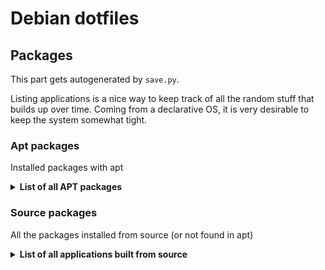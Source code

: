 # Debian dotfiles

## Packages

This part gets autogenerated by `save.py`.

Listing applications is a nice way to keep track of all the random stuff that builds up over time.
Coming from a declarative OS, it is very desirable to keep the system somewhat tight.

### Apt packages

Installed packages with apt

<details><summary><b>List of all APT packages</b></summary>

<!--BEGIN_APT_PACKAGES-->
| Package                   | Description                                                             | Installed  |
|---------------------------|-------------------------------------------------------------------------|------------|
| neofetch                  | Shows Linux System Information with Distribution Logo                   | 2025-06-28 |
| kitty                     | Fast-ish terminal, can display images. Have always used this Terminal   | 2025-06-28 |
| element-nightly           | Element: the future of secure communication (nightly unstable build)    | 2025-06-28 |
| git                       | Git version history/control                                             | 2025-06-28 |
| signal-desktop            | Private messaging from your desktop                                     | 2025-06-28 |
| krita                     | Drawing application, editing images. Alternative to GIMP                | 2025-06-28 |
| fish                      | Shell, alternative to zsh. Not POSIX compatible, but very fancy.        | 2025-06-28 |
| pkg-config                | Needed for some Rust stuff                                              | 2025-06-28 |
| libxkbcommon-dev          | Needed for compiling Pinnacle WM                                        | 2025-06-28 |
| protobuf-compiler         | Needed for compiling Pinnacle WM                                        | 2025-06-28 |
| libudev-dev               | Needed for compiling Pinnacle WM                                        | 2025-06-28 |
| libseat-dev               | Needed for compiling Pinnacle WM                                        | 2025-06-28 |
| libdisplay-info-dev       | Needed for compiling Pinnacle WM                                        | 2025-06-28 |
| libinput-dev              | Needed for compiling Pinnacle WM                                        | 2025-06-28 |
| libgbm-dev                | Needed for compiling Pinnacle WM                                        | 2025-06-28 |
| lua5.4                    | Needed for configuring Pinnacle config                                  | 2025-06-28 |
| luarocks                  | Needed for configuring Pinnacle config                                  | 2025-06-28 |
| just                      | Fancy alternative to make                                               | 2025-06-28 |
| emacs                     | Text editor, alternative to VIM                                         | 2025-06-28 |
| libnotify-bin             | Notify application                                                      | 2025-06-28 |
| sway                      | Sway WM, useful when needing some handy Wayland tools and apps          | 2025-06-28 |
| python3-setuptools        | -                                                                       | 2025-06-28 |
| mplayer                   | Needed for Anki sound                                                   | 2025-06-28 |
| kanshi                    | Dynamic output configuration for wayland                                | 2025-06-29 |
| autorandr                 | Automatically select a display configuration based on connected devices | 2025-06-29 |
| qalc                      | Fancy calculator that supports tons and tons of SI units                | 2025-06-29 |
| arandr                    | Useful tool to visualize multi-monitor setup                            | 2025-06-29 |
| wofi                      | Alternative to rofi, an application launcher tool                       | 2025-06-29 |
| dmenu                     | Also an application launcher tool                                       | 2025-06-29 |
| rofi                      | Application launcher tool, choose what you like I guess                 | 2025-06-29 |
| obs-studio                | OBS for video recording                                                 | 2025-06-29 |
| waybar                    | Bar for wayland                                                         | 2025-06-29 |
| hyprland                  | Hyprland, fancy trendy WM with animations and stuff                     | 2025-06-29 |
| dunst                     | A customizable and lightweight notification-daemon                      | 2025-06-29 |
| fnott                     | Keyboard driven notification daemon for Wayland                         | 2025-06-29 |
| btop                      | Fancy top TUI application                                               | 2025-06-29 |
| htop                      | Popular top TUI application                                             | 2025-06-29 |
| hyprpaper                 | Used to display my wallpaper                                            | 2025-06-29 |
| slurp                     | Select a region in a Wayland compositor                                 | 2025-06-29 |
| grim                      | Grab images from a Wayland compositor                                   | 2025-06-29 |
| wl-clipboard              | Nice tool to copy something to clipboard on wayland WMs                 | 2025-06-29 |
| cmake                     | Used for C and C++                                                      | 2025-06-30 |
| meson                     | Build automation tool                                                   | 2025-06-30 |
| cpio                      | Tool to create, extract, or copy files to and from archives             | 2025-06-30 |
| libgl1-mesa-dev           | Free implementation of the OpenGL API                                   | 2025-06-30 |
| swaylock                  | Application to lock the desktop                                         | 2025-06-30 |
| spotify-client            | Spotify streaming music client                                          | 2025-06-30 |
| playerctl                 | Handy tool to skip music tracks                                         | 2025-06-30 |
| rsync                     | Used for transferring files locally or over SSH                         | 2025-06-30 |
| python3-venv              | This is for `python3 -m venv .venv`                                     | 2025-06-30 |
| fonts-firacode            | I like this font                                                        | 2025-06-30 |
| waydroid                  | Android emulator                                                        | 2025-07-01 |
| tor                       | Anonymous proxy                                                         | 2025-07-02 |
| lz4                       | To handle lz4 compressed files                                          | 2025-07-02 |
| qutebrowser               | Browse the web with vim shortcuts                                       | 2025-07-03 |
| bsdmainutils              | Calendar related stuff                                                  | 2025-07-03 |
| fontforge                 | Handy tool to manipulate open fonts                                     | 2025-07-03 |
| fancontrol                | Was supposed to help control the fan on the PC                          | 2025-07-03 |
| thermald                  | Was also supposed to help control the fan on the PC                     | 2025-07-03 |
| mako-notifier             | Notification daemon for wayland                                         | 2025-07-04 |
| libssl-dev                | Various rust applications depend on this                                | 2025-07-04 |
| wireguard                 | Wireguard VPN                                                           | 2025-07-05 |
| resolvconf                | Needed by Wireguard                                                     | 2025-07-05 |
| xxd                       | Hex dump visualizer                                                     | 2025-07-05 |
| stress                    | Stress tester                                                           | 2025-07-05 |
| lm-sensors                | Figuring out the hardware info on the PC                                | 2025-07-05 |
| nodejs                    | Guess you can't be a dev without this package                           | 2025-07-05 |
| ffmpeg                    | Useful application for converting video and images                      | 2025-07-07 |
| fonts-font-awesome        | Nice icon fonts                                                         | 2025-07-07 |
| libplayerctl-dev          | Mediaplayer controls for hyprland controls                              | 2025-07-07 |
| brightnessctl             | Brightness control for hyprland controls                                | 2025-07-09 |
| prettyping                | Ping hostname or ip in a pretty visualized way                          | 2025-07-10 |
| refind                    | Fancy and customizable multiboot selector                               | 2025-07-11 |
| texlive                   | Used to compile LaTeX to PDF                                            | 2025-07-14 |
| texlive-full              | Used to compile LaTeX to PDF                                            | 2025-07-14 |
| elisa                     | Music player supporting FLAC                                            | 2025-07-14 |
| sass                      | SCSS compiler                                                           | 2025-07-14 |
| chromium                  | Web browser made by Google                                              | 2025-07-15 |
| libgtk-4-dev              | Needed to compile Niri                                                  | 2025-07-16 |
| libgtk-3-dev              | Needed to compile Niri                                                  | 2025-07-16 |
| libspa-0.2-dev            | Needed to compile Niri                                                  | 2025-07-16 |
| libpipewire-0.3-dev       | Needed to compile Niri                                                  | 2025-07-16 |
| libxcb-util-dev           | Needed to compile Niri                                                  | 2025-07-16 |
| libxcb-cursor-dev         | Needed to compile Niri                                                  | 2025-07-16 |
| liblz4-dev                | Needed to compile Niri                                                  | 2025-07-16 |
| mpv                       | Works better with Anki                                                  | 2025-07-17 |
| nmap                      | Scanning nearby hosts                                                   | 2025-07-18 |
| nicotine                  | P2P music sharing application                                           | 2025-07-19 |
| build-essential           | Needed to build Tor Browser from source                                 | 2025-07-19 |
| python3-pyside6.qtwidgets | Needed to build Tor Browser from source                                 | 2025-07-19 |
| php                       | Mostly used for `php -a`                                                | 2025-07-19 |
| steam-installer           | Popular launcher for gaming                                             | 2025-07-19 |
| fuzzel                    | Alternative to rofi/wofi                                                | 2025-07-19 |
| lutris                    | For wine applications that aren't installed on steam                    | 2025-07-20 |
| npm                       | For javascript libraries                                                | 2025-07-21 |
| neovim                    | Replacement for nano                                                    | 2025-07-22 |
| openssh-server            | Running SSH server                                                      | 2025-07-22 |
<!--END_APT_PACKAGES-->

</details>

### Source packages

All the packages installed from source (or not found in apt)

<details><summary><b>List of all applications built from source</b></summary>

<!--BEGIN_SOURCE_PACKAGES-->
| Name                | Link                                                             | Last Updated |
|---------------------|------------------------------------------------------------------|--------------|
| pinnacle            | [Source link](https://github.com/pinnacle-comp/pinnacle)         | 2025-06-28   |
| termdown            | [Source link](https://github.com/trehn/termdown)                 | 2025-06-28   |
| hyprsome            | [Source link](https://github.com/Aadniz/hyprsome)                | 2025-06-29   |
| Hyprshot            | [Source link](https://github.com/Gustash/Hyprshot)               | 2025-06-29   |
| spotify-adblock     | [Source link](https://github.com/abba23/spotify-adblock)         | 2025-06-30   |
| Bruno               | -                                                                | 2025-07-03   |
| motus               | -                                                                | 2025-07-05   |
| Jetbrains           | -                                                                | 2025-07-14   |
| xwayland-satellite  | [Source link](https://github.com/Supreeeme/xwayland-satellite)   | 2025-07-16   |
| swww                | [Source link](https://github.com/LGFae/swww)                     | 2025-07-16   |
| anki                | -                                                                | 2025-07-17   |
| Signal              | -                                                                | 2025-07-17   |
| torbrowser-launcher | [Source link](https://github.com/torproject/torbrowser-launcher) | 2025-07-19   |
| niri                | [Source link](https://github.com/YaLTeR/niri)                    | 2025-07-20   |
| Element-Nightly     | -                                                                | 2025-07-20   |
| tor-browser         | -                                                                | 2025-07-23   |
<!--END_SOURCE_PACKAGES-->

</details>